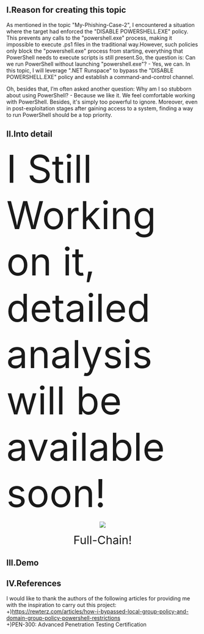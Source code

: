 ## I.Reason for creating this topic  
As mentioned in the topic "My-Phishing-Case-2", I encountered a situation where the target had enforced the "DISABLE POWERSHELL.EXE" policy. This prevents any calls to the "powershell.exe" process, making it impossible to execute .ps1 files in the traditional way.However, such policies only block the "powershell.exe" process from starting, everything that PowerShell needs to execute scripts is still present.So, the question is: Can we run PowerShell without launching "powershell.exe"? - Yes, we can. In this topic, I will leverage ".NET Runspace" to bypass the "DISABLE POWERSHELL.EXE" policy and establish a command-and-control channel.  

Oh, besides that, I’m often asked another question: Why am I so stubborn about using PowerShell? - Because we like it. We feel comfortable working with PowerShell. Besides, it's simply too powerful to ignore. Moreover, even in post-exploitation stages after gaining access to a system, finding a way to run PowerShell should be a top priority.  

## II.Into detail  


<span style="font-size:100px;">I Still Working on it, detailed analysis will be available soon!</span>  
<p align="center">
  <img src="https://github.com/user-attachments/assets/5ffeb23e-5e1b-41ba-8a09-935af73f97cf">
</p>

<p align="center"> 
<span style="font-size:30px;">Full-Chain!</span>
</p>  

## III.Demo  

## IV.References  
I would like to thank the authors of the following articles for providing me with the inspiration to carry out this project:  
+)https://rewterz.com/articles/how-i-bypassed-local-group-policy-and-domain-group-policy-powershell-restrictions  
+)PEN-300: Advanced Penetration Testing Certification  




